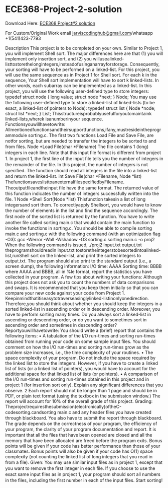 # ECE368-Project-2-solution

Download Here: [ECE368 Project#2 solution](https://jarviscodinghub.com/assignment/ece368-project2-solution/)

For Custom/Original Work email jarviscodinghub@gmail.com/whatsapp +1(541)423-7793

Description This project is to be completed on your own. Similar to Project 1, you will implement Shell sort. The major differences here are that (1) you will implement only insertion sort, and (2) you willusealinked-listtostorethelongintegers,insteadofusinganarrayforstorage. Consequently, your sorting will have to be performed on a linked-list. For this project, you will use the same sequence as in Project 1 for Shell sort. For each k in the sequence, Your Shell sort implementation will have to sort k linked-lists. In other words, each subarray can be implemented as a linked-list. In this project, you will use the following user-deﬁned type to store integers: typedef struct node { long value; struct node *next; } Node; You may use the following user-deﬁned type to store a linked-list of linked-lists (to be exact, a linked-list of pointers to Node): typedef struct list { Node *node; struct list *next; } List; Thisstructureisprobablyusefulforyoutomaintaink linked-lists,wherek isanumberinyour sequence. Functionsyouwillhavetowrite: Allmentionedfunctionsandtheirsupportfunctions,ifany,mustresideintheprogrammodule sorting.c. The ﬁrst two functions Load File and Save File, are notfor sorting, but are needed to transfer the integers to be sorted to and from ﬁles.
Node *Load File(char *Filename) The ﬁle contains 1 (long) integers in each line. Note that this input ﬁle format is different from project 1. In project 1, the ﬁrst line of the input ﬁle tells you the number of integers in the remainder of the ﬁle. In this project, the number of integers is not speciﬁed. The function should read all integers in the ﬁle into a linked-list and return the linked-list.
int Save File(char *Filename, Node *list) ThefunctionsaveslisttoanexternalﬁlespeciﬁedbyFilename. Theoutputﬁleandtheinput ﬁle have the same format. The returned value of this function indicates the number of integers successfully written into the ﬁle.
1
Node *Shell Sort(Node *list) Thisfunction takesin a list of long integersand sort them. To correctlyapply Shellsort, you would have to know the number of elements in the list and ﬁnd the sequence accordingly. The ﬁrst node of the sorted list is returned by the function. You have to write another ﬁle called sorting main.c that would contain the main function to invoke the functions in sorting.c. You should be able to compile sorting main.c and sorting.c with the following command (with an optimization ﬂag -O3):
gcc -Werror -Wall -Wshadow -O3 sorting.c sorting main.c -o proj2
When the following command is issued,
./proj2 input.txt output.txt theprogramshouldreadin input.txt tostoretheintegerstobesortedintoalinked-list,runShell sort on the linked-list, and print the sorted integers to output.txt. The program should also print to the standard output (i.e., a screen dump), the following information:
I/O time: AAAA Sorting time: BBBB
where AAAA and BBBB, all in %le format, report the statistics you have collected in your program. A few tips about writing your functions: Although this project does not ask you to count the numbers of data comparisons and swaps. It is recommended that you keep them initially so that you can compare your new code against your code from Project 1. Keepinmindthatitiseasytotraverseasinglylinked-listinonlyonedirection. Therefore,you should think about whether you should keep the integers in a sorted linked-list in ascending order or in descending order. Moreover, you have to perform sorting many times. Do you always sort a linked-list in ascending or descending order, or do you want to sometimes sort in ascending order and sometimes in descending order?
Reportyouwillhavetowrite: You should write a (brief) report that contains the following items: • A tabulation of the I/O run-times and sorting run-times obtained from running your code on some sample input ﬁles. You should comment on how the I/O run-times and sorting run-times grow as the problem size increases, i.e., the time complexity of your routines. • The space complexity of your program. Do not include the space required by the linked list to store the integers. However, if you have to create a linked list of lists (or a linked list of pointers), you would have to account for the additional space for that linked list of lists (or pointers). • A comparison of the I/O run-times and sorting run-times obtained in this project and in project 1 (for insertion sort only). Explain any signiﬁcant differences that you observe.
2
Each report should not be longer than 1 page and should be in PDF, or plain text format (using the textbox in the submission window.) The report will account for 10% of the overall grade of this project.
Grading: Theprojectrequiresthesubmission(electronically)oftheC-codesorting.candsorting main.c and any header ﬁles you have created through blackboard. You also have to submit the report through blackboard. The grade depends on the correctness of your program, the efﬁciency of your program, the clarity of your program documentation and report. It is important that all the ﬁles that have been opened are closed and all the memory that have been allocated are freed before the program exits. Bonus points will be given if your code has better performance than those of your classmates. Bonus points will also be given if your code has O(1) space complexity (not counting the linked list of long integers that you read in from a ﬁle).
Given: You may use similar input ﬁles as in project 1, except that you want to remove the ﬁrst integer in each ﬁle. If you choose to use the exact same input ﬁles as in project 1, your program should sort all numbers in the ﬁles, including the ﬁrst number in each of the input ﬁles.
Start sorting!
